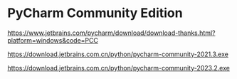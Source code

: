 # PyCharm Community Edition

https://www.jetbrains.com/pycharm/download/download-thanks.html?platform=windows&code=PCC

https://download.jetbrains.com.cn/python/pycharm-community-2021.3.exe

https://download.jetbrains.com.cn/python/pycharm-community-2023.2.exe